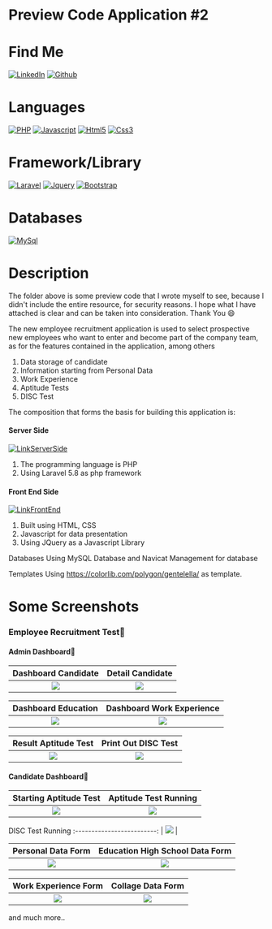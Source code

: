 
# Preview Code Application #2

# Find Me

[![LinkedIn](https://img.shields.io/badge/LinkedIn-0077B5?style=for-the-badge&logo=linkedin&logoColor=white)](https://www.linkedin.com/in/suharyadi-3423a3193/)
[![Github](https://img.shields.io/badge/GitHub-100000?style=for-the-badge&logo=github&logoColor=white)](https://github.com/suharyadi2112)

# Languages

[![PHP](https://img.shields.io/badge/PHP-777BB4?style=for-the-badge&logo=php&logoColor=white)](https://www.php.net/manual/en/index.php)
[![Javascript](https://img.shields.io/badge/JavaScript-323330?style=for-the-badge&logo=javascript&logoColor=F7DF1E)](https://developer.mozilla.org/en-US/docs/Learn/Getting_started_with_the_web/JavaScript_basics?retiredLocale=id)
[![Html5](https://img.shields.io/badge/HTML5-E34F26?style=for-the-badge&logo=html5&logoColor=white)](https://developer.mozilla.org/en-US/docs/Web/HTML)
[![Css3](https://img.shields.io/badge/CSS3-1572B6?style=for-the-badge&logo=css3&logoColor=white)](https://developer.mozilla.org/en-US/docs/Web/CSS)

# Framework/Library

[![Laravel](https://img.shields.io/badge/Laravel-FF2D20?style=for-the-badge&logo=laravel&logoColor=white)](https://laravel.com/)
[![Jquery](https://img.shields.io/badge/jQuery-0769AD?style=for-the-badge&logo=jquery&logoColor=white)](https://jquery.com/)
[![Bootstrap](https://img.shields.io/badge/bootstrap-%23563D7C.svg?style=for-the-badge&logo=bootstrap&logoColor=white)](https://getbootstrap.com/)

# Databases

[![MySql](https://img.shields.io/badge/mysql-%2300f.svg?style=for-the-badge&logo=mysql&logoColor=white)](https://www.mysql.com/)

# Description

The folder above is some preview code that I wrote myself to see, because I didn't include the entire resource, for security reasons. I hope what I have attached is clear and can be taken into consideration. Thank You 😄

The new employee recruitment application is used to select prospective new employees who want to enter and become part of the company team, as for the features contained in the application, among others

<ol>
  <li>Data storage of candidate</li>
  <li>Information starting from Personal Data</li>
  <li>Work Experience</li>
  <li>Aptitude Tests</li>
  <li>DISC Test</li>
</ol>

The composition that forms the basis for building this application is:
 
<h4>Server Side</h4>

[![LinkServerSide](https://img.shields.io/badge/Link-ServerSideFolder-blue.svg)](https://github.com/suharyadi2112/Aplikasi-Tes-Karyawan/tree/main/app/Http/Controllers)

<ol>
  <li>The programming language is PHP</li>
  <li>Using Laravel 5.8 as php framework</li>
</ol>

<h4>Front End Side</h4>

[![LinkFrontEnd](https://img.shields.io/badge/Link-FrontEndFolder-green.svg)](https://github.com/suharyadi2112/Aplikasi-Tes-Karyawan/tree/main/resources/views/admin/dashboard)

<ol>
  <li>Built using HTML, CSS</li>
  <li>Javascript for data presentation</li>
  <li>Using JQuery as a Javascript Library</li>
</ol>

Databases
Using MySQL Database and Navicat Management for database

Templates
Using https://colorlib.com/polygon/gentelella/ as template.

# Some Screenshots

<h3>Employee Recruitment Test&#x1F53D;</h3>
<h4>Admin Dashboard&#x1F53D;</h4>

Dashboard Candidate | Detail Candidate
:-------------------------:|:-------------------------:
<img src="https://user-images.githubusercontent.com/105489642/168820909-af32b60e-f595-4ed5-b251-117db8716b65.jpg">  |  <img src="https://user-images.githubusercontent.com/105489642/168821061-2e770cac-e3f6-4fbe-b95d-c931e8ca840c.jpg">

Dashboard Education | Dashboard Work Experience
:-------------------------:|:-------------------------:
<img src="https://user-images.githubusercontent.com/105489642/168827397-6b2faf49-10de-4b27-bd9c-2c001c745619.jpg">  |  <img src="https://user-images.githubusercontent.com/105489642/168827474-02a8f900-7638-4c86-8503-f105f04bfb1b.jpg">

Result Aptitude Test | Print Out DISC Test
:-------------------------:|:-------------------------:
<img src="https://user-images.githubusercontent.com/105489642/168828205-4c9dc495-661c-48c2-880d-3a1a46fa5d9b.jpg">  |  <img src="https://user-images.githubusercontent.com/105489642/168828292-1d17259e-5689-4529-806e-b539dba6f7e4.jpg">

<h4>Candidate Dashboard&#x1F53D;</h4>

Starting Aptitude Test | Aptitude Test Running
:-------------------------:|:-------------------------:
<img src="https://user-images.githubusercontent.com/105489642/168828786-16f767f5-652a-47fc-91dc-71603a45b440.jpg">  |  <img src="https://user-images.githubusercontent.com/105489642/168828860-d0f47273-c07b-497a-b705-fd2b24918641.jpg">

DISC Test Running
:-------------------------: |
<img src="https://user-images.githubusercontent.com/105489642/168829196-0fa6f872-e478-420f-a9db-1840a2945884.jpg"> |

Personal Data Form | Education High School Data Form
:-------------------------:|:-------------------------:
<img src="https://user-images.githubusercontent.com/105489642/168829659-8b6cbc2c-c47a-406b-a708-dcbe6c077fac.jpg">  |  <img src="https://user-images.githubusercontent.com/105489642/168829711-3385ec2b-843a-4842-bf34-fc562e3f7a83.jpg">

Work Experience Form | Collage Data Form
:-------------------------:|:-------------------------:
<img src="https://user-images.githubusercontent.com/105489642/168829962-070a12a2-f41a-4f3f-beb1-1d6395770ff8.jpg">  |  <img src="https://user-images.githubusercontent.com/105489642/168830020-5d4cac55-01cb-46a4-b165-0a728832650c.jpg">

and much more..
